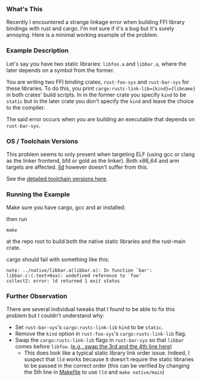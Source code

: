 ### What's This

Recently I encountered a strange linkage error when building FFI library bindings
with rust and cargo. I'm not sure if it's a bug but it's surely annoying.
Here is a minimal working example of the problem. 

### Example Description

Let's say you have two static libraries: `libfoo.a` and `libbar.a`, where
the later depends on a symbol from the former.

You are writing two FFI binding crates, `rust-foo-sys` and `rust-bar-sys` for these
libraries. To do this, you print `cargo:rustc-link-lib={kind}={libname}` in
both crates' build scripts. In in the former crate you specify `kind`
to be `static` but in the later crate you don't specify
the `kind` and leave the choice to the compiler.

The said error occurs when you are building an executable that depends on
`rust-bar-sys`.

### OS / Toolchain Versions

This problem seems to only present when targeting ELF (using gcc or clang as
the linker frontend, bfd or gold as the linker). Both x86_64 and arm targets are affected.
[lld](https://lld.llvm.org/) however doesn't suffer from this.

See the [detailed toolchain versions here](toolchain-versions.md).

### Running the Example

Make sure you have cargo, gcc and ar installed:

then run

    make

at the repo root to build both the native static libraries and the
rust-main crate.

cargo should fail with something like this:

    note: ../native/libbar.a(libbar.o): In function `bar':
    libbar.c:(.text+0xa): undefined reference to `foo'
    collect2: error: ld returned 1 exit status

### Further Observation

There are several individual tweaks that I found to be able to fix this problem but I couldn't understand why:

- Set `rust-bar-sys`'s `cargo:rustc-link-lib` `kind` to be `static`.
- Remove the `kind` option in `rust-foo-sys`'s `cargo:rustc-link-lib` flag.
- Swap the `cargo:rustc-link-lib` flags in `rust-bar-sys` so that `libbar` comes before `libfoo`. ([e.g., swap the 3rd and the 4th line here](https://github.com/overminder/rustc-link-lib-bug/blob/3b8918554e047d700a7fec185c6c0bf9e9896e03/rust-bar-sys/build.rs))
  * This does look like a typical static library link order issue. Indeed,
  I suspect that `lld` works because it doesn't require the static libraries
  to be passed in the correct order (this can be verified by changing the
  5th line in [Makefile](Makefile) to use `lld` and `make native/main`)
     


